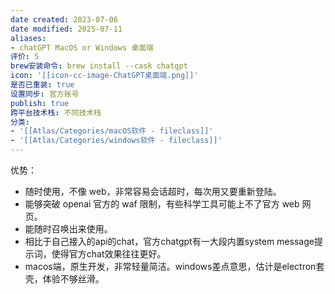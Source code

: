 ```yaml
---
date created: 2023-07-06
date modified: 2025-07-11
aliases:
- chatGPT MacOS or Windows 桌面端
评价: 5
brew安装命令: brew install --cask chatgpt
icon: '[[icon-cc-image-ChatGPT桌面端.png]]'
是否已重装: true
设置同步: 官方账号
publish: true
跨平台技术栈: 不同技术栈
分类:
- '[[Atlas/Categories/macOS软件 - fileclass]]'
- '[[Atlas/Categories/windows软件 - fileclass]]'
---
```


优势：

- 随时使用，不像 web，非常容易会话超时，每次用又要重新登陆。
- 能够突破 openai 官方的 waf 限制，有些科学工具可能上不了官方 web 网页。
- 能随时召唤出来使用。
- 相比于自己接入的api的chat，官方chatgpt有一大段内置system message提示词，使得官方chat效果往往更好。
- macos端，原生开发，非常轻量简洁。windows差点意思，估计是electron套壳，体验不够丝滑。
